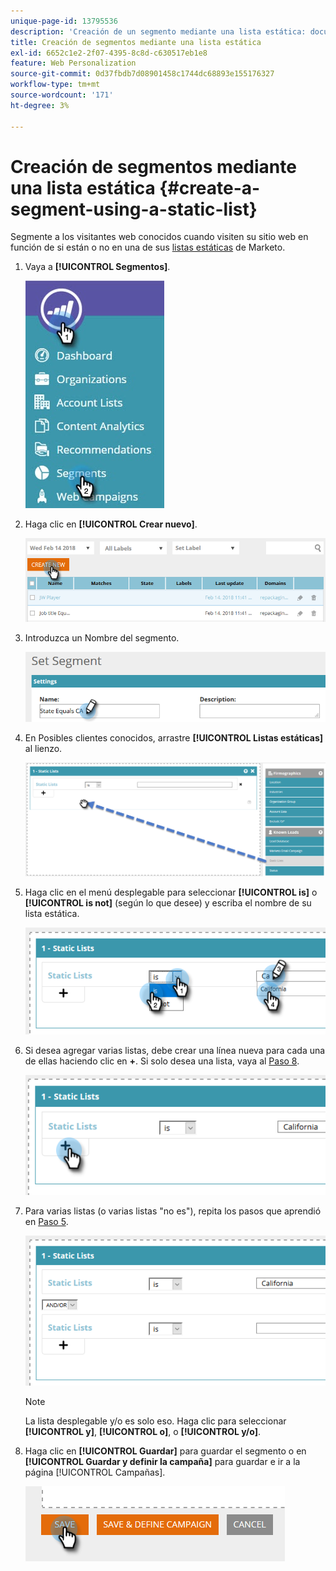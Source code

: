 ```yaml
---
unique-page-id: 13795536
description: 'Creación de un segmento mediante una lista estática: documentos de Marketo, documentación del producto'
title: Creación de segmentos mediante una lista estática
exl-id: 6652c1e2-2f07-4395-8c8d-c630517eb1e8
feature: Web Personalization
source-git-commit: 0d37fbdb7d08901458c1744dc68893e155176327
workflow-type: tm+mt
source-wordcount: '171'
ht-degree: 3%

---
```


# Creación de segmentos mediante una lista estática {#create-a-segment-using-a-static-list}

Segmente a los visitantes web conocidos cuando visiten su sitio web en función de si están o no en una de sus [listas estáticas](/help/marketo/product-docs/core-marketo-concepts/smart-lists-and-static-lists/static-lists/understanding-static-lists.md) de Marketo.

1. Vaya a **[!UICONTROL Segmentos]**.

   ![](assets/1.jpg)

1. Haga clic en **[!UICONTROL Crear nuevo]**.

   ![](assets/two.png)

1. Introduzca un Nombre del segmento.

   ![](assets/three.png)

1. En Posibles clientes conocidos, arrastre **[!UICONTROL Listas estáticas]** al lienzo.

   ![](assets/four-2.png)

1. Haga clic en el menú desplegable para seleccionar **[!UICONTROL is]** o **[!UICONTROL is not]** (según lo que desee) y escriba el nombre de su lista estática.

   ![](assets/five-2.png)

1. Si desea agregar varias listas, debe crear una línea nueva para cada una de ellas haciendo clic en **+**. Si solo desea una lista, vaya al [Paso 8](#eight).

   ![](assets/six-1.png)

1. Para varias listas (o varias listas &quot;no es&quot;), repita los pasos que aprendió en [Paso 5](#five).

   ![](assets/seven-2.png)

   >[!NOTE]
   >
   >La lista desplegable y/o es solo eso. Haga clic para seleccionar **[!UICONTROL y]**, **[!UICONTROL o]**, o **[!UICONTROL y/o]**.

1. Haga clic en **[!UICONTROL Guardar]** para guardar el segmento o en **[!UICONTROL Guardar y definir la campaña]** para guardar e ir a la página [!UICONTROL Campañas].

   ![](assets/eight-1.png)
